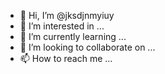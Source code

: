 - 👋 Hi, I’m @jksdjnmyiuy
- 👀 I’m interested in ...
- 🌱 I’m currently learning ...
- 💞️ I’m looking to collaborate on ...
- 📫 How to reach me ...

<!---
jksdjnmyiuy/jksdjnmyiuy is a ✨ special ✨ repository because its `README.md` (this file) appears on your GitHub profile.
You can click the Preview link to take a look at your changes.
--->
